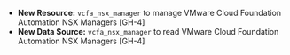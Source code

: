 - **New Resource:** `vcfa_nsx_manager` to manage VMware Cloud Foundation Automation NSX Managers
  [GH-4]
- **New Data Source:** `vcfa_nsx_manager` to read VMware Cloud Foundation Automation NSX Managers
  [GH-4]
